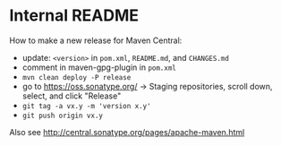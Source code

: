 Internal README
===============

How to make a new release for Maven Central:

* update: `<version>` in `pom.xml`, `README.md`, and `CHANGES.md`
* comment in maven-gpg-plugin in `pom.xml`
* `mvn clean deploy -P release`
* go to https://oss.sonatype.org/ -> Staging repositories, scroll down, select, and click "Release"
* `git tag -a vx.y -m 'version x.y'`
* `git push origin vx.y`

Also see http://central.sonatype.org/pages/apache-maven.html
